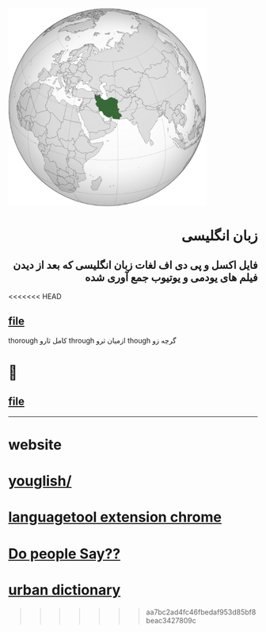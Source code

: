 <img src="https://raw.githubusercontent.com/wer340/English/main/main-image/Iran_(orthographic_projection).svg.png" width=400 height=400   >

 # <div dir="rtl"> زبان انگلیسی </div>

## <div dir="rtl"> فایل اکسل  و پی دی اف لغات زبان انگلیسی که بعد از دیدن فیلم های یودمی و یوتیوب جمع آوری شده  </div>
<<<<<<< HEAD
## [file]() 


thorough  کامل  ثارو
through  ازمیان  ثرو
though  گرچه زو

🔆
=======
## [file](https://github.com/wer340/English/tree/main/Excell_word) 


----

# **website**

# [youglish/](https://youglish.com)
# [languagetool extension chrome](https://languagetool.or/)
# [Do people Say??](https://dopeoplesay.com)
# [urban dictionary](https://www.urbandictionary.com)
>>>>>>> aa7bc2ad4fc46fbedaf953d85bf8beac3427809c
